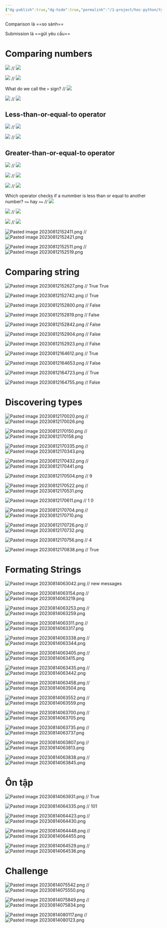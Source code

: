 ```yaml
---
{"dg-publish":true,"dg-hide":true,"permalink":"/1-project/hoc-python/types-and-comparisons/","hide":true,"dgPassFrontmatter":true}
---
```


Comparison là ==so sánh==
<!--SR:!2023-09-11,18,254-->

Submission là ==gửi yêu cầu==
<!--SR:!2023-08-28,4,234-->

# Comparing numbers
![](https://i.imgur.com/GmyAiIY.png)
//
![](https://i.imgur.com/GOeWNAA.png)
<!--SR:!2023-08-27,10,256-->

![](https://i.imgur.com/ZL80c1m.png)
//
![](https://i.imgur.com/UnMbb7U.png)
<!--SR:!2023-08-29,12,256-->

What do we call the `>` sign?
//
![](https://i.imgur.com/KfVyg2D.png)
<!--SR:!2023-08-30,13,270-->

![](https://i.imgur.com/TLv7VGz.png)
//
![](https://i.imgur.com/AXbVWuj.png)
<!--SR:!2023-08-30,13,270-->

## Less-than-or-equal-to operator
![](https://i.imgur.com/jRsJfZp.png)
//
![](https://i.imgur.com/bTq5jVr.png)
<!--SR:!2023-08-29,12,256-->

![](https://i.imgur.com/t9bSXvK.png)
//
![](https://i.imgur.com/36SDvcV.png)
<!--SR:!2023-08-29,12,256-->

## Greater-than-or-equal-to operator

![](https://i.imgur.com/rcGCoEI.png)
//
![](https://i.imgur.com/iHwE0N4.png)
<!--SR:!2023-08-31,14,270-->

![](https://i.imgur.com/wmb8LTJ.png)
//
![](https://i.imgur.com/syojr55.png)
<!--SR:!2023-08-29,12,256-->

![](https://i.imgur.com/CzTSjKB.png)
//
![](https://i.imgur.com/d4Dun6x.png)
<!--SR:!2023-08-28,11,256-->

Which operator checks if a nummber is less than or equal to another number?
`<=` hay `>=`
//
![](https://i.imgur.com/Nma2OIl.png)
<!--SR:!2023-08-26,9,256-->

![](https://i.imgur.com/OWtr6AK.png)
//
![](https://i.imgur.com/itEHlFE.png)
<!--SR:!2023-08-29,12,256-->

![](https://i.imgur.com/tINI6YF.png)
//
![](https://i.imgur.com/d52fGFE.png)
<!--SR:!2023-08-29,12,256-->

![Pasted image 20230812152411.png](/img/user/4.%20RESOURCE/attachments/Pasted%20image%2020230812152411.png)
//
![Pasted image 20230812152421.png](/img/user/4.%20RESOURCE/attachments/Pasted%20image%2020230812152421.png)
<!--SR:!2023-08-27,10,256-->

![Pasted image 20230812152511.png](/img/user/4.%20RESOURCE/attachments/Pasted%20image%2020230812152511.png)
//
![Pasted image 20230812152519.png](/img/user/4.%20RESOURCE/attachments/Pasted%20image%2020230812152519.png)
<!--SR:!2023-08-28,11,256-->

# Comparing string
![Pasted image 20230812152627.png](/img/user/4.%20RESOURCE/attachments/Pasted%20image%2020230812152627.png)
//
True
True
<!--SR:!2023-08-25,8,256-->

![Pasted image 20230812152742.png](/img/user/4.%20RESOURCE/attachments/Pasted%20image%2020230812152742.png)
//
True
<!--SR:!2023-08-28,11,256-->

![Pasted image 20230812152800.png](/img/user/4.%20RESOURCE/attachments/Pasted%20image%2020230812152800.png)
//
False
<!--SR:!2023-08-29,12,256-->

![Pasted image 20230812152819.png](/img/user/4.%20RESOURCE/attachments/Pasted%20image%2020230812152819.png)
//
False
<!--SR:!2023-08-28,11,256-->

![Pasted image 20230812152842.png](/img/user/4.%20RESOURCE/attachments/Pasted%20image%2020230812152842.png)
//
False
<!--SR:!2023-08-28,11,256-->

![Pasted image 20230812152904.png](/img/user/4.%20RESOURCE/attachments/Pasted%20image%2020230812152904.png)
//
False
<!--SR:!2023-08-26,9,256-->

![Pasted image 20230812152923.png](/img/user/4.%20RESOURCE/attachments/Pasted%20image%2020230812152923.png)
//
False
<!--SR:!2023-08-28,11,256-->

![Pasted image 20230812164612.png](/img/user/4.%20RESOURCE/attachments/Pasted%20image%2020230812164612.png)
//
True
<!--SR:!2023-08-29,12,253-->

![Pasted image 20230812164653.png](/img/user/4.%20RESOURCE/attachments/Pasted%20image%2020230812164653.png)
//
False
<!--SR:!2023-08-27,10,253-->

![Pasted image 20230812164723.png](/img/user/4.%20RESOURCE/attachments/Pasted%20image%2020230812164723.png)
//
True
<!--SR:!2023-08-29,12,253-->

![Pasted image 20230812164755.png](/img/user/4.%20RESOURCE/attachments/Pasted%20image%2020230812164755.png)
//
False
<!--SR:!2023-08-28,11,253-->

# Discovering types

![Pasted image 20230812170020.png](/img/user/4.%20RESOURCE/attachments/Pasted%20image%2020230812170020.png)
//
![Pasted image 20230812170026.png](/img/user/4.%20RESOURCE/attachments/Pasted%20image%2020230812170026.png)
<!--SR:!2023-09-03,12,230-->

![Pasted image 20230812170150.png](/img/user/4.%20RESOURCE/attachments/Pasted%20image%2020230812170150.png)
//
![Pasted image 20230812170158.png](/img/user/4.%20RESOURCE/attachments/Pasted%20image%2020230812170158.png)
<!--SR:!2023-08-28,11,250-->

![Pasted image 20230812170335.png](/img/user/4.%20RESOURCE/attachments/Pasted%20image%2020230812170335.png)
//
![Pasted image 20230812170343.png](/img/user/4.%20RESOURCE/attachments/Pasted%20image%2020230812170343.png)
<!--SR:!2023-08-28,11,250-->

![Pasted image 20230812170432.png](/img/user/4.%20RESOURCE/attachments/Pasted%20image%2020230812170432.png)
//
![Pasted image 20230812170441.png](/img/user/4.%20RESOURCE/attachments/Pasted%20image%2020230812170441.png)
<!--SR:!2023-08-28,11,250-->


![Pasted image 20230812170504.png](/img/user/4.%20RESOURCE/attachments/Pasted%20image%2020230812170504.png)
//
9
<!--SR:!2023-08-26,9,250-->

![Pasted image 20230812170522.png](/img/user/4.%20RESOURCE/attachments/Pasted%20image%2020230812170522.png)
//
![Pasted image 20230812170531.png](/img/user/4.%20RESOURCE/attachments/Pasted%20image%2020230812170531.png)
<!--SR:!2023-08-27,10,250-->

![Pasted image 20230812170611.png](/img/user/4.%20RESOURCE/attachments/Pasted%20image%2020230812170611.png)
//
1
0
<!--SR:!2023-08-26,9,250-->

![Pasted image 20230812170704.png](/img/user/4.%20RESOURCE/attachments/Pasted%20image%2020230812170704.png)
//
![Pasted image 20230812170710.png](/img/user/4.%20RESOURCE/attachments/Pasted%20image%2020230812170710.png)
<!--SR:!2023-08-27,10,250-->

![Pasted image 20230812170726.png](/img/user/4.%20RESOURCE/attachments/Pasted%20image%2020230812170726.png)
//
![Pasted image 20230812170732.png](/img/user/4.%20RESOURCE/attachments/Pasted%20image%2020230812170732.png)
<!--SR:!2023-08-27,10,250-->

![Pasted image 20230812170756.png](/img/user/4.%20RESOURCE/attachments/Pasted%20image%2020230812170756.png)
//
4
<!--SR:!2023-08-26,9,250-->

![Pasted image 20230812170838.png](/img/user/4.%20RESOURCE/attachments/Pasted%20image%2020230812170838.png)
//
True
<!--SR:!2023-08-29,12,250-->

# Formating Strings

![Pasted image 20230814063042.png](/img/user/4.%20RESOURCE/attachments/Pasted%20image%2020230814063042.png)
//
new messages
<!--SR:!2023-08-25,8,254-->

![Pasted image 20230814063154.png](/img/user/4.%20RESOURCE/attachments/Pasted%20image%2020230814063154.png)
//
![Pasted image 20230814063219.png](/img/user/4.%20RESOURCE/attachments/Pasted%20image%2020230814063219.png)
<!--SR:!2023-09-09,17,254-->

![Pasted image 20230814063253.png](/img/user/4.%20RESOURCE/attachments/Pasted%20image%2020230814063253.png)
//
![Pasted image 20230814063259.png](/img/user/4.%20RESOURCE/attachments/Pasted%20image%2020230814063259.png)
<!--SR:!2023-08-26,9,254-->

![Pasted image 20230814063311.png](/img/user/4.%20RESOURCE/attachments/Pasted%20image%2020230814063311.png)
//
![Pasted image 20230814063317.png](/img/user/4.%20RESOURCE/attachments/Pasted%20image%2020230814063317.png)
<!--SR:!2023-08-25,8,254-->

![Pasted image 20230814063338.png](/img/user/4.%20RESOURCE/attachments/Pasted%20image%2020230814063338.png)
//
![Pasted image 20230814063344.png](/img/user/4.%20RESOURCE/attachments/Pasted%20image%2020230814063344.png)
<!--SR:!2023-09-08,16,254-->

![Pasted image 20230814063405.png](/img/user/4.%20RESOURCE/attachments/Pasted%20image%2020230814063405.png)
//
![Pasted image 20230814063415.png](/img/user/4.%20RESOURCE/attachments/Pasted%20image%2020230814063415.png)
<!--SR:!2023-08-26,9,254-->

![Pasted image 20230814063435.png](/img/user/4.%20RESOURCE/attachments/Pasted%20image%2020230814063435.png)
//
![Pasted image 20230814063442.png](/img/user/4.%20RESOURCE/attachments/Pasted%20image%2020230814063442.png)
<!--SR:!2023-09-09,17,254-->

![Pasted image 20230814063458.png](/img/user/4.%20RESOURCE/attachments/Pasted%20image%2020230814063458.png)
//
![Pasted image 20230814063504.png](/img/user/4.%20RESOURCE/attachments/Pasted%20image%2020230814063504.png)
<!--SR:!2023-08-24,7,254-->

![Pasted image 20230814063552.png](/img/user/4.%20RESOURCE/attachments/Pasted%20image%2020230814063552.png)
//
![Pasted image 20230814063559.png](/img/user/4.%20RESOURCE/attachments/Pasted%20image%2020230814063559.png)
<!--SR:!2023-08-25,8,254-->

![Pasted image 20230814063700.png](/img/user/4.%20RESOURCE/attachments/Pasted%20image%2020230814063700.png)
//
![Pasted image 20230814063705.png](/img/user/4.%20RESOURCE/attachments/Pasted%20image%2020230814063705.png)
<!--SR:!2023-08-25,8,254-->

![Pasted image 20230814063735.png](/img/user/4.%20RESOURCE/attachments/Pasted%20image%2020230814063735.png)
//
![Pasted image 20230814063737.png](/img/user/4.%20RESOURCE/attachments/Pasted%20image%2020230814063737.png)
<!--SR:!2023-08-27,10,254-->

![Pasted image 20230814063807.png](/img/user/4.%20RESOURCE/attachments/Pasted%20image%2020230814063807.png)
//
![Pasted image 20230814063813.png](/img/user/4.%20RESOURCE/attachments/Pasted%20image%2020230814063813.png)
<!--SR:!2023-08-24,7,254-->

![Pasted image 20230814063838.png](/img/user/4.%20RESOURCE/attachments/Pasted%20image%2020230814063838.png)
//
![Pasted image 20230814063845.png](/img/user/4.%20RESOURCE/attachments/Pasted%20image%2020230814063845.png)
<!--SR:!2023-08-26,9,254-->

# Ôn tập

![Pasted image 20230814063931.png](/img/user/4.%20RESOURCE/attachments/Pasted%20image%2020230814063931.png)
//
True
<!--SR:!2023-09-07,15,254-->

![Pasted image 20230814064335.png](/img/user/4.%20RESOURCE/attachments/Pasted%20image%2020230814064335.png)
//
101
<!--SR:!2023-08-24,7,254-->

![Pasted image 20230814064423.png](/img/user/4.%20RESOURCE/attachments/Pasted%20image%2020230814064423.png)
//
![Pasted image 20230814064430.png](/img/user/4.%20RESOURCE/attachments/Pasted%20image%2020230814064430.png)
<!--SR:!2023-08-24,7,254-->

![Pasted image 20230814064448.png](/img/user/4.%20RESOURCE/attachments/Pasted%20image%2020230814064448.png)
//
![Pasted image 20230814064455.png](/img/user/4.%20RESOURCE/attachments/Pasted%20image%2020230814064455.png)
<!--SR:!2023-08-25,8,254-->

![Pasted image 20230814064529.png](/img/user/4.%20RESOURCE/attachments/Pasted%20image%2020230814064529.png)
//
![Pasted image 20230814064536.png](/img/user/4.%20RESOURCE/attachments/Pasted%20image%2020230814064536.png)
<!--SR:!2023-09-05,13,254-->

# Challenge


![Pasted image 20230814075542.png](/img/user/4.%20RESOURCE/attachments/Pasted%20image%2020230814075542.png)
//
![Pasted image 20230814075550.png](/img/user/4.%20RESOURCE/attachments/Pasted%20image%2020230814075550.png)
<!--SR:!2023-08-26,9,254-->

![Pasted image 20230814075849.png](/img/user/4.%20RESOURCE/attachments/Pasted%20image%2020230814075849.png)
//
![Pasted image 20230814075834.png](/img/user/4.%20RESOURCE/attachments/Pasted%20image%2020230814075834.png)
<!--SR:!2023-08-24,7,254-->

![Pasted image 20230814080117.png](/img/user/4.%20RESOURCE/attachments/Pasted%20image%2020230814080117.png)
//
![Pasted image 20230814080123.png](/img/user/4.%20RESOURCE/attachments/Pasted%20image%2020230814080123.png)
<!--SR:!2023-09-09,17,254-->